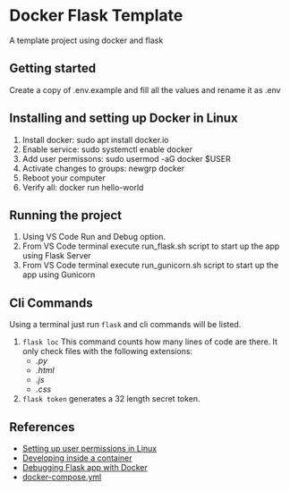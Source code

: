 # Docker Flask Template

A template project using docker and flask

## Getting started

Create a copy of .env.example and fill all the values and rename it as .env

## Installing and setting up Docker in Linux

1. Install docker: sudo apt install docker.io
2. Enable service: sudo systemctl enable docker
3. Add user permissons: sudo usermod -aG docker $USER
4. Activate changes to groups: newgrp docker
5. Reboot your computer
6. Verify all: docker run hello-world

## Running the project

1. Using VS Code Run and Debug option.
2. From VS Code terminal execute run_flask.sh script to start up the app using Flask Server
3. From VS Code terminal execute run_gunicorn.sh script to start up the app using Gunicorn

## Cli Commands

Using a terminal just run `flask` and cli commands will be listed.

1. `flask loc` This command counts how many lines of code are there. It only check files with the following extensions:
    - _.py_
    - _.html_
    - _.js_
    - _.css_
2. `flask token` generates a 32 length secret token.

## References

- [Setting up user permissions in Linux](https://docs.docker.com/engine/install/linux-postinstall/)
- [Developing inside a container](https://code.visualstudio.com/docs/remote/containers)
- [Debugging Flask app with Docker](https://waqqas.medium.com/debugging-flask-app-within-docker-12edf9321fd7)
- [docker-compose.yml](https://docs.docker.com/compose/compose-file/compose-file-v3/)


